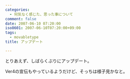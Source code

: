 ```yaml
---
categories:
  - 何気なく感じた、思った事について
comment: false
date: 2007-06-10 07:20:00
iso8601: 2007-06-10T07:20:00+09:00
tags:
  - movabletype
title: アップデート

---
```


とりあえず、しばらくぶりにアップデート。

Ver4の宣伝もやっているようだけど、そっちは様子見かなと。
